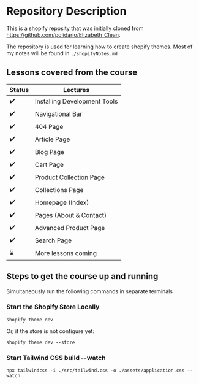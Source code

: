 # Repository Description
This is a shopify reposity that was initially cloned from https://github.com/polidario/Elizabeth_Clean.

The repository is used for learning how to create shopify themes. Most of my notes will be found in `./shopifyNotes.md`

## Lessons covered from the course

Status | Lectures
------------ | -------------
:heavy_check_mark: | Installing Development Tools
:heavy_check_mark: | Navigational Bar
:heavy_check_mark: | 404 Page
:heavy_check_mark: | Article Page
:heavy_check_mark: | Blog Page
:heavy_check_mark: | Cart Page
:heavy_check_mark: | Product Collection Page
:heavy_check_mark: | Collections Page
:heavy_check_mark: | Homepage (Index)
:heavy_check_mark: | Pages (About & Contact)
:heavy_check_mark: | Advanced Product Page
:heavy_check_mark: | Search Page
:hourglass: | More lessons coming

## Steps to get the course up and running
Simultaneously run the following commands in separate terminals
### Start the Shopify Store Locally
```
shopify theme dev
```

Or, if the store is not configure yet:
```
shopify theme dev --store
```

### Start Tailwind CSS build --watch
```
npx tailwindcss -i ./src/tailwind.css -o ./assets/application.css --watch
```